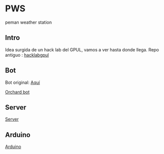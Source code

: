 # PWS
peman weather station
## Intro
Idea surgida de un hack lab del GPUL, vamos a ver hasta donde llega.
Repo antiguo : [hacklabgpul](https://github.com/mandrewcito/hackLabGpul/)

## Bot
Bot original: [Aquí](https://github.com/gpul-labs/DomoticBot)

[Orchard bot ](./bot)
## Server
[Server](./server)
## Arduino
[Arduino](./arduino)

